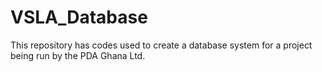 # VSLA_Database
This repository has codes used to create a database system for a project being run by the PDA Ghana Ltd.
